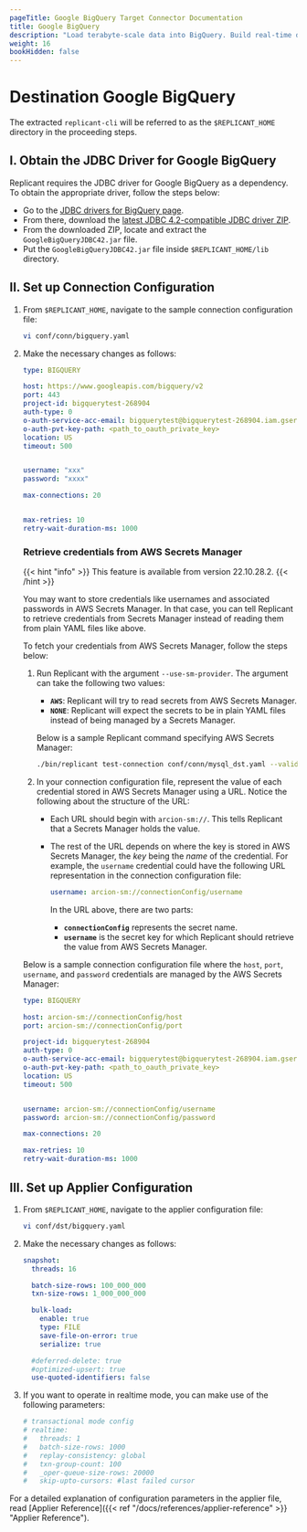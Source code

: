 ```yaml
---
pageTitle: Google BigQuery Target Connector Documentation
title: Google BigQuery
description: "Load terabyte-scale data into BigQuery. Build real-time data streams for real-time analytics and accelerate your business with Arcion BigQuery connector."
weight: 16
bookHidden: false
---
```

# Destination Google BigQuery

The extracted `replicant-cli` will be referred to as the `$REPLICANT_HOME` directory in the proceeding steps.

## I. Obtain the JDBC Driver for Google BigQuery

Replicant requires the JDBC driver for Google BigQuery as a dependency. To obtain the appropriate driver, follow the steps below: 

- Go to the [JDBC drivers for BigQuery page](https://cloud.google.com/bigquery/docs/reference/odbc-jdbc-drivers#current_jdbc_driver).
- From there, download the [latest JDBC 4.2-compatible JDBC driver ZIP](https://storage.googleapis.com/simba-bq-release/jdbc/SimbaJDBCDriverforGoogleBigQuery42_1.2.25.1029.zip).
- From the downloaded ZIP, locate and extract the `GoogleBigQueryJDBC42.jar` file.
- Put the `GoogleBigQueryJDBC42.jar` file inside `$REPLICANT_HOME/lib` directory.

## II. Set up Connection Configuration

1. From `$REPLICANT_HOME`, navigate to the sample connection configuration file:
    ```BASH
    vi conf/conn/bigquery.yaml
    ```

2. Make the necessary changes as follows:
    ```YAML
    type: BIGQUERY

    host: https://www.googleapis.com/bigquery/v2
    port: 443
    project-id: bigquerytest-268904
    auth-type: 0
    o-auth-service-acc-email: bigquerytest@bigquerytest-268904.iam.gserviceaccount.com
    o-auth-pvt-key-path: <path_to_oauth_private_key>
    location: US
    timeout: 500


    username: "xxx"
    password: "xxxx"

    max-connections: 20


    max-retries: 10
    retry-wait-duration-ms: 1000
    ```
    ### Retrieve credentials from AWS Secrets Manager
    {{< hint "info" >}}
This feature is available from version 22.10.28.2.
    {{< /hint >}}

    You may want to store credentials like usernames and associated passwords in AWS Secrets Manager. In that case, you can tell Replicant to retrieve credentials from Secrets Manager instead of reading them from plain YAML files like above. 

    To fetch your credentials from AWS Secrets Manager, follow the steps below:

    1. Run Replicant with the argument `--use-sm-provider`. The argument can take the following two values:
   
       - **`AWS`**: Replicant will try to read secrets from AWS Secrets Manager.
       - **`NONE`**: Replicant will expect the secrets to be in plain YAML files instead of being managed by a Secrets Manager.

       Below is a sample Replicant command specifying AWS Secrets Manager:

        ```sh
        ./bin/replicant test-connection conf/conn/mysql_dst.yaml --validate conf/validate/validationchecks.json --use-sm-provider AWS
        ```

    2. In your connection configuration file, represent the value of each credential stored in AWS Secrets Manager using a URL. Notice the following about the structure of the URL:
        - Each URL should begin with `arcion-sm://`. This tells Replicant that a Secrets Manager holds the value.
        - The rest of the URL depends on where the key is stored in AWS Secrets Manager, the *key* being the *name* of the credential. For example, the `username` credential could have the following URL representation in the connection configuration file:

            ```YAML
            username: arcion-sm://connectionConfig/username
            ```

            In the URL above, there are two parts:
            - **`connectionConfig`** represents the secret name.
            - **`username`** is the secret key for which Replicant should retrieve the value from AWS Secrets Manager.

    Below is a sample connection configuration file where the `host`, `port`, `username`, and `password` credentials are managed by the AWS Secrets Manager:


    ```YAML
    type: BIGQUERY

    host: arcion-sm://connectionConfig/host
    port: arcion-sm://connectionConfig/port

    project-id: bigquerytest-268904
    auth-type: 0
    o-auth-service-acc-email: bigquerytest@bigquerytest-268904.iam.gserviceaccount.com
    o-auth-pvt-key-path: <path_to_oauth_private_key>
    location: US
    timeout: 500


    username: arcion-sm://connectionConfig/username
    password: arcion-sm://connectionConfig/password

    max-connections: 20

    max-retries: 10
    retry-wait-duration-ms: 1000
    ```

## III. Set up Applier Configuration

1. From `$REPLICANT_HOME`, navigate to the applier configuration file:
    ```BASH
    vi conf/dst/bigquery.yaml
    ```
2. Make the necessary changes as follows:

    ```YAML
    snapshot:
      threads: 16

      batch-size-rows: 100_000_000
      txn-size-rows: 1_000_000_000

      bulk-load:
        enable: true
        type: FILE
        save-file-on-error: true
        serialize: true

      #deferred-delete: true
      #optimized-upsert: true
      use-quoted-identifiers: false
    ```
3. If you want to operate in realtime mode, you can make use of the following parameters:

    ```YAML
    # transactional mode config
    # realtime:
    #   threads: 1
    #   batch-size-rows: 1000
    #   replay-consistency: global
    #   txn-group-count: 100
    #   _oper-queue-size-rows: 20000
    #   skip-upto-cursors: #last failed cursor

    ```

For a detailed explanation of configuration parameters in the applier file, read [Applier Reference]({{< ref "/docs/references/applier-reference" >}} "Applier Reference").